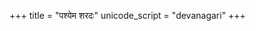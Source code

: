 +++
title = "पश्येम शरदः"
unicode_script = "devanagari"
+++

<div class="js_include" url="/vedAH/taittirIyam/ekAgnikANDam/prakIrNam/pashyema_sharadaH/"  newLevelForH1="2" includeTitle="true"> </div>  

